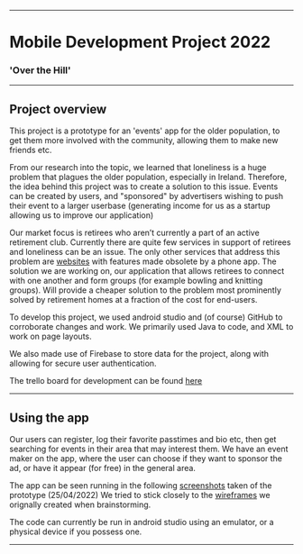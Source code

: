 <hr>
<h1>Mobile Development Project 2022</h1>

<h3>'Over the Hill'</h3>

<hr>
<h2>Project overview</h2>

This project is a prototype for an 'events' app for the older population, to get them more involved with the community, allowing them to make new friends etc.

From our research into the topic, we learned that loneliness is a huge problem that plagues the older population, especially in Ireland. Therefore, the idea behind this project was to create a solution to this issue. Events can be created by users, and "sponsored" by advertisers wishing to push their event to a larger userbase (generating income for us as a startup allowing us to improve our application)

Our market focus is retirees who aren’t currently a part of an active retirement club. Currently there are quite few services in support of retirees and loneliness can be an issue. The only other services that address this problem are [websites](https://activeirl.ie/)  with features made obsolete by a phone app. The solution we are working on, our application that allows retirees to connect with one another and form groups (for example bowling and knitting groups). Will provide a cheaper solution to the problem most prominently solved by retirement homes at a fraction of the cost for end-users.

To develop this project, we used android studio and (of course) GitHub to corroborate changes and work. We primarily used Java to code, and XML to work on page layouts.

We also made use of Firebase to store data for the project, along with allowing for secure user authentication.

The trello board for development can be found [here](https://trello.com/b/hfV0iFzd/project)

<hr>
<h2>Using the app</h2>

Our users can register, log their favorite passtimes and bio etc, then get searching for events in their area that may interest them. We have an event maker on the app, where the user can choose if they want to sponsor the ad, or have it appear (for free) in the general area.

The app can be seen running in the following [screenshots](https://imgur.com/a/02aM8TG) taken of the prototype (25/04/2022)
We tried to stick closely to the [wireframes](https://imgur.com/a/I7Loqyh) we orignally created when brainstorming.

The code can currently be run in android studio using an emulator, or a physical device if you possess one.

<hr>



